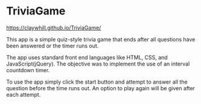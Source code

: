 # TriviaGame
https://claywhill.github.io/TriviaGame/

This app is a simple quiz-style trivia game that ends after all questions have been answered or the timer runs out.

The app uses standard front end languages like HTML, CSS, and JavaScript(jQuery). The objective was to implement the use of an interval countdown timer.

To use the app simply click the start button and attempt to answer all the question before the time runs out. An option to play again will be given after each attempt.
